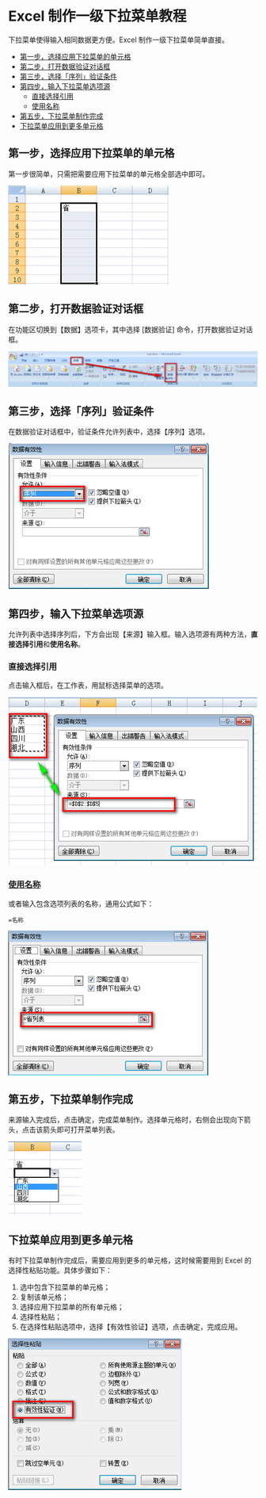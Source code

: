 # Excel 制作一级下拉菜单教程

下拉菜单使得输入相同数据更方便。Excel 制作一级下拉菜单简单直接。

* [第一步，选择应用下拉菜单的单元格](#选择应用下拉菜单的单元格)
* [第二步，打开数据验证对话框](#打开数据验证对话框)
* [第三步，选择「序列」验证条件](#选择序列验证条件)
* [第四步，输入下拉菜单选项源](#输入下拉菜单选项源)
  * [直接选择引用](#直接选择引用)
  * [使用名称](#使用名称)
* [第五步，下拉菜单制作完成](#下拉菜单制作完成)
* [下拉菜单应用到更多单元格](#下拉菜单应用到更多单元格)

## <a name="选择应用下拉菜单的单元格">第一步，选择应用下拉菜单的单元格</a>

第一步很简单，只需把需要应用下拉菜单的单元格全部选中即可。

![](./imgs/selectAllCells.png)


## <a name="打开数据验证对话框">第二步，打开数据验证对话框</a>

在功能区切换到【数据】选项卡，其中选择 [数据验证] 命令，打开数据验证对话框。

![](./imgs/openDataValidationDialog.png)

## <a name="选择序列验证条件">第三步，选择「序列」验证条件</a>

在数据验证对话框中，验证条件允许列表中，选择【序列】选项。

![](./imgs/selectSequenceVerificationCondition.png)

## <a name="输入下拉菜单选项源">第四步，输入下拉菜单选项源</a>

允许列表中选择序列后，下方会出现【来源】输入框。输入选项源有两种方法，**直接选择引用**和**使用名称**。

### 直接选择引用
点击输入框后，在工作表，用鼠标选择菜单的选项。

![](./imgs/directCitation.png)

### [使用名称](./defineDynamicNameTutorial.md)

或者输入包含选项列表的名称，通用公式如下：
```
=名称
```
![](./imgs/useName.png)

## <a name="下拉菜单制作完成">第五步，下拉菜单制作完成</a>

来源输入完成后，点击确定，完成菜单制作。选择单元格时，右侧会出现向下箭头，点击该箭头即可打开菜单列表。

![](./imgs/dropDownMenuComplete.png)

## 下拉菜单应用到更多单元格

有时下拉菜单制作完成后，需要应用到更多的单元格，这时候需要用到 Excel 的选择性粘贴功能。具体步骤如下：

1. 选中包含下拉菜单的单元格；
2. 复制该单元格；
3. 选择应用下拉菜单的所有单元格；
4. 选择性粘贴；
5. 在选择性粘贴选项中，选择【有效性验证】选项，点击确定，完成应用。

![](./imgs/dropDownMenuIsAppliedToMoreCells.png)

